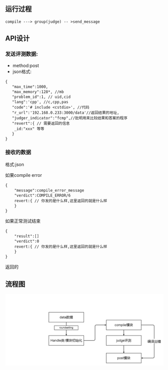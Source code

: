 ## 运行过程

```
compile ---> group(judge) -- >send_message
```


## API设计

### 发送评测数据:

 - method:post
 - json格式:

```
{
   "max_time":1000,
   "max_memory":128*, //mb
   "problem_id":1, // uid,cid
   "lang":'cpp', //c,cpp,pas
   "code":'# include <cstdio>', //代码
   "r_url":'192.168.0.233:3000/data'//返回结果的地址,
   "judger_indicator":"fcmp",//批明用来比较结果和答案的程序
   "revert":{ // 需要返回的信息
    _id:"xxx" 等等
   }
}
```

### 接收的数据

格式:json

如果compile error

```
{
    "message":compile_error_message
    "verdict":COMPILE_ERROR/6
    revert:{ // 你发的是什么样,这里返回的就是什么样
    }
}
```

如果正常测试结束

```
{
    "result":[]
    "verdict":0
    revert:{ // 你发的是什么样,这里返回的就是什么样
    }
}
```
返回的


## 流程图

![过程](./过程.png)
